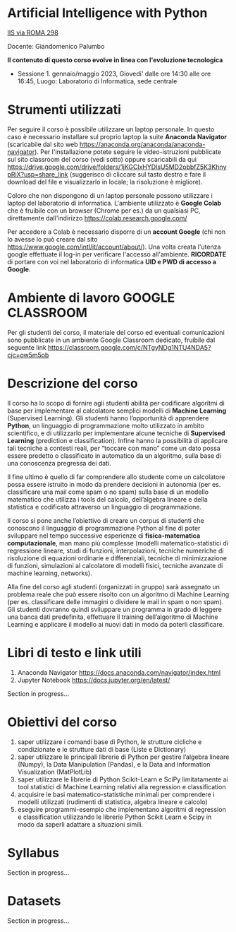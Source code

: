 # Artificial Intelligence with Python
[IIS via ROMA 298](https://www.liceoguidonia.edu.it/)

Docente: Giandomenico Palumbo

**Il contenuto di questo corso evolve in linea con l'evoluzione tecnologica**

* Sessione 1. gennaio/maggio 2023, Giovedi' dalle ore 14:30 alle ore 16:45, Luogo: Laboratorio di Informatica, sede centrale 

# Strumenti utilizzati
Per seguire il corso è possibile utilizzare un laptop personale.
In questo caso è necessario installare sul proprio laptop la suite **Anaconda Navigator** (scaricabile dal sito web https://anaconda.org/anaconda/anaconda-navigator). Per l'installazione potete seguire le video-istruzioni pubblicate sul sito classroom del corso (vedi sotto) oppure scaricabili da qui https://drive.google.com/drive/folders/1jKGClxHYDIsU5MD2obbfZ5K3KhnypRiX?usp=share_link (suggerisco di cliccare sul tasto destro e fare il download del file e visualizzarlo in locale; la risoluzione è migliore).

Coloro che non dispongono di un laptop personale possono utilizzare i laptop del laboratorio di informatica. L'ambiente utilizzato è **Google Colab** che è fruibile con un browser (Chrome per es.) da un qualsiasi PC, direttamente dall'indirizzo https://colab.research.google.com/ 

Per accedere a Colab è necessario disporre di un **account Google** (chi non lo avesse lo può creare dal sito https://www.google.com/intl/it/account/about/). Una volta creata l'utenza google effettuate il log-in per verificare l'accesso all'ambiente. 
**RICORDATE** di portare con voi nel laboratorio di informatica **UID e PWD di accesso a Google**.

# Ambiente di lavoro GOOGLE CLASSROOM
Per gli studenti del corso, il materiale del corso ed eventuali comunicazioni sono pubblicate in un ambiente Google Classroom dedicato, fruibile dal seguente link
https://classroom.google.com/c/NTgyNDg1NTU4NDA5?cjc=ow5m5ob

# Descrizione del corso

Il corso ha lo scopo di fornire agli studenti abilità per codificare algoritmi di base per implementare al calcolatore semplici modelli di **Machine Learning** (Supervised Learning). Gli studenti hanno l’opportunità di apprendere **Python**, un linguaggio di programmazione molto utilizzato in ambito  scientifico, e di utilizzarlo per implementare alcune tecniche di **Supervised Learning** (prediction e classification). Infine hanno la possibilità di applicare tali tecniche a contesti reali, per “toccare con mano” come un dato possa essere predetto o classificato in automatico da un algoritmo, sulla base di una conoscenza pregressa dei dati.
 
Il fine ultimo è quello di far comprendere allo studente come un calcolatore possa essere istruito in modo da prendere decisioni in autonomia (per es. classificare una mail come spam o no spam) sulla base di un modello matematico che utilizza i tools del calcolo, dell’algebra lineare e della statistica e codificato attraverso un linguaggio di programmazione.

Il corso si pone anche l’obiettivo di creare un corpus di studenti che conoscono il linguaggio di programmazione Python al fine di poter sviluppare nel tempo successive esperienze di **fisica-matematica computazionale**, man mano più complesse (modelli matematico-statistici di regressione lineare, studi di funzioni, interpolazioni, tecniche numeriche di risoluzione di equazioni ordinarie e differenziali, tecniche di minimizzazione di funzioni, simulazioni al calcolatore di modelli fisici, tecniche avanzate di machine learning, networks). 

Alla fine del corso agli studenti (organizzati in gruppo) sarà assegnato un problema reale che può essere risolto con un algoritmo di Machine Learning (per es. classificare delle immagini o dividere le mail in spam o non spam). Gli studenti dovranno quindi sviluppare un programma in grado di leggere una banca dati predefinita, effettuare il training dell’algoritmo di Machine Learning e applicare il modello ai nuovi dati in modo da poterli classificare.  
   
# Libri di testo e link utili

1. Anaconda Navigator
https://docs.anaconda.com/navigator/index.html
2. Jupyter Notebook
https://docs.jupyter.org/en/latest/

Section in progress...

# Obiettivi del corso
1. saper utilizzare i comandi base di Python, le strutture cicliche e condizionate e le strutture dati di base (Liste e Dictionary)
2. saper utilizzare le principali librerie di Python per gestire l’algebra lineare (Numpy), la Data Manipulation (Pandas), e la Data and Information Visualization (MatPlotLib)
3. saper utilizzare le librerie di Python Scikit-Learn e SciPy limitatamente ai tool statistici di Machine Learning relativi alla regression e classification
4. acquisire le basi matematico-statistiche minimali per comprendere i modelli utilizzati (rudimenti di statistica, algebra lineare e calcolo)
5. eseguire programmi-esempio che implementano algoritmi di regression e classification utilizzando le librerie Python Scikit Learn e Scipy in modo da saperli adattare a situazioni simili.

# Syllabus

Section in progress...

# Datasets

Section in progress...

